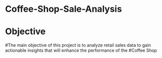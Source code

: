 # Coffee-Shop-Sale-Analysis
# Objective

#The main objective of this project is to analyze retail sales data to gain actionable insights that will enhance the performance of the #Coffee Shop
